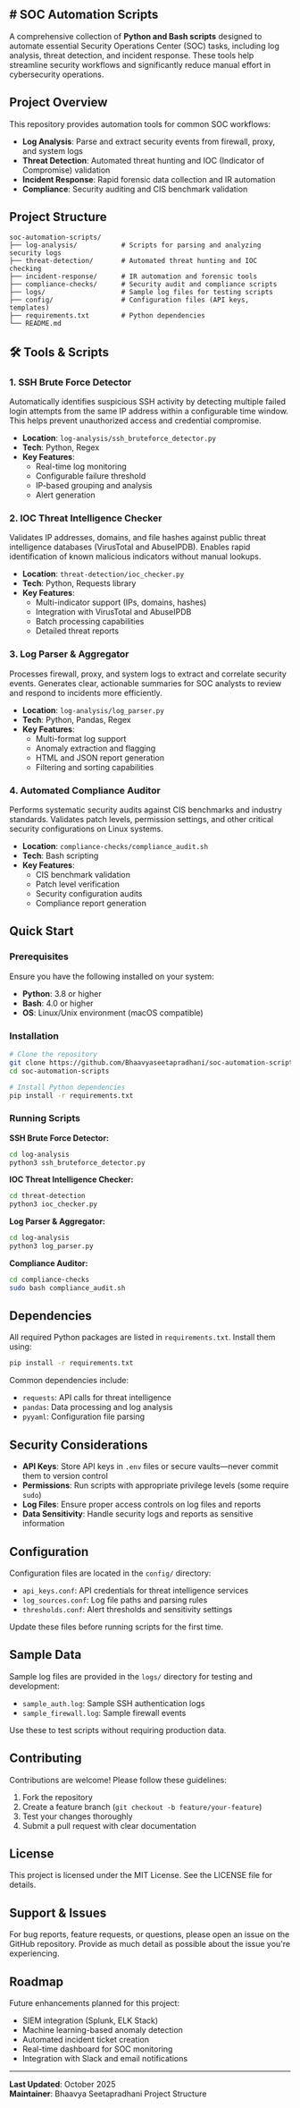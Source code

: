 ## # SOC Automation Scripts

A comprehensive collection of **Python and Bash scripts** designed to automate essential Security Operations Center (SOC) tasks, including log analysis, threat detection, and incident response. These tools help streamline security workflows and significantly reduce manual effort in cybersecurity operations.

##  Project Overview

This repository provides automation tools for common SOC workflows:
- **Log Analysis**: Parse and extract security events from firewall, proxy, and system logs
- **Threat Detection**: Automated threat hunting and IOC (Indicator of Compromise) validation
- **Incident Response**: Rapid forensic data collection and IR automation
- **Compliance**: Security auditing and CIS benchmark validation

##  Project Structure
```
soc-automation-scripts/
├── log-analysis/           # Scripts for parsing and analyzing security logs
├── threat-detection/       # Automated threat hunting and IOC checking
├── incident-response/      # IR automation and forensic tools
├── compliance-checks/      # Security audit and compliance scripts
├── logs/                   # Sample log files for testing scripts
├── config/                 # Configuration files (API keys, templates)
├── requirements.txt        # Python dependencies
└── README.md
```

## 🛠 Tools & Scripts

### 1. SSH Brute Force Detector
Automatically identifies suspicious SSH activity by detecting multiple failed login attempts from the same IP address within a configurable time window. This helps prevent unauthorized access and credential compromise.

- **Location**: `log-analysis/ssh_bruteforce_detector.py`
- **Tech**: Python, Regex
- **Key Features**:
  - Real-time log monitoring
  - Configurable failure threshold
  - IP-based grouping and analysis
  - Alert generation

### 2. IOC Threat Intelligence Checker
Validates IP addresses, domains, and file hashes against public threat intelligence databases (VirusTotal and AbuseIPDB). Enables rapid identification of known malicious indicators without manual lookups.

- **Location**: `threat-detection/ioc_checker.py`
- **Tech**: Python, Requests library
- **Key Features**:
  - Multi-indicator support (IPs, domains, hashes)
  - Integration with VirusTotal and AbuseIPDB
  - Batch processing capabilities
  - Detailed threat reports

### 3. Log Parser & Aggregator
Processes firewall, proxy, and system logs to extract and correlate security events. Generates clear, actionable summaries for SOC analysts to review and respond to incidents more efficiently.

- **Location**: `log-analysis/log_parser.py`
- **Tech**: Python, Pandas, Regex
- **Key Features**:
  - Multi-format log support
  - Anomaly extraction and flagging
  - HTML and JSON report generation
  - Filtering and sorting capabilities

### 4. Automated Compliance Auditor
Performs systematic security audits against CIS benchmarks and industry standards. Validates patch levels, permission settings, and other critical security configurations on Linux systems.

- **Location**: `compliance-checks/compliance_audit.sh`
- **Tech**: Bash scripting
- **Key Features**:
  - CIS benchmark validation
  - Patch level verification
  - Security configuration audits
  - Compliance report generation

##  Quick Start

### Prerequisites

Ensure you have the following installed on your system:
- **Python**: 3.8 or higher
- **Bash**: 4.0 or higher
- **OS**: Linux/Unix environment (macOS compatible)

### Installation
```bash
# Clone the repository
git clone https://github.com/Bhaavyaseetapradhani/soc-automation-scripts.git
cd soc-automation-scripts

# Install Python dependencies
pip install -r requirements.txt
```

### Running Scripts

**SSH Brute Force Detector:**
```bash
cd log-analysis
python3 ssh_bruteforce_detector.py
```

**IOC Threat Intelligence Checker:**
```bash
cd threat-detection
python3 ioc_checker.py
```

**Log Parser & Aggregator:**
```bash
cd log-analysis
python3 log_parser.py
```

**Compliance Auditor:**
```bash
cd compliance-checks
sudo bash compliance_audit.sh
```

##  Dependencies

All required Python packages are listed in `requirements.txt`. Install them using:
```bash
pip install -r requirements.txt
```

Common dependencies include:
- `requests`: API calls for threat intelligence
- `pandas`: Data processing and log analysis
- `pyyaml`: Configuration file parsing

##  Security Considerations

- **API Keys**: Store API keys in `.env` files or secure vaults—never commit them to version control
- **Permissions**: Run scripts with appropriate privilege levels (some require `sudo`)
- **Log Files**: Ensure proper access controls on log files and reports
- **Data Sensitivity**: Handle security logs and reports as sensitive information

##  Configuration

Configuration files are located in the `config/` directory:
- `api_keys.conf`: API credentials for threat intelligence services
- `log_sources.conf`: Log file paths and parsing rules
- `thresholds.conf`: Alert thresholds and sensitivity settings

Update these files before running scripts for the first time.

##  Sample Data

Sample log files are provided in the `logs/` directory for testing and development:
- `sample_auth.log`: Sample SSH authentication logs
- `sample_firewall.log`: Sample firewall events

Use these to test scripts without requiring production data.

##  Contributing

Contributions are welcome! Please follow these guidelines:
1. Fork the repository
2. Create a feature branch (`git checkout -b feature/your-feature`)
3. Test your changes thoroughly
4. Submit a pull request with clear documentation

##  License

This project is licensed under the MIT License. See the LICENSE file for details.

##  Support & Issues

For bug reports, feature requests, or questions, please open an issue on the GitHub repository. Provide as much detail as possible about the issue you're experiencing.

##  Roadmap

Future enhancements planned for this project:
- SIEM integration (Splunk, ELK Stack)
- Machine learning-based anomaly detection
- Automated incident ticket creation
- Real-time dashboard for SOC monitoring
- Integration with Slack and email notifications

---

**Last Updated**: October 2025  
**Maintainer**: Bhaavya Seetapradhani Project Structure
